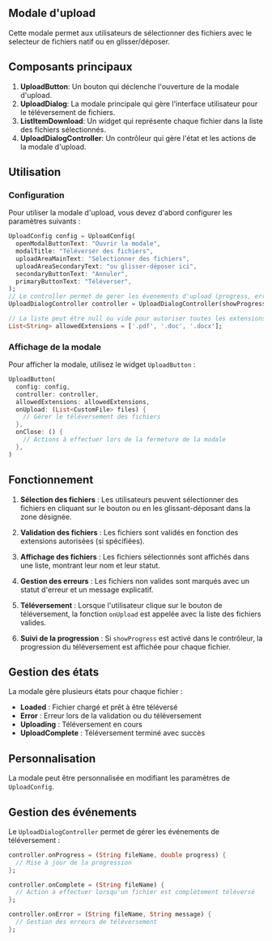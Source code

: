 ## Modale d'upload

Cette modale permet aux utilisateurs de sélectionner des fichiers avec le selecteur de fichiers natif ou en glisser/déposer.

## Composants principaux

1. **UploadButton**: Un bouton qui déclenche l'ouverture de la modale d'upload.
2. **UploadDialog**: La modale principale qui gère l'interface utilisateur pour le téléversement de fichiers.
3. **ListItemDownload**: Un widget qui représente chaque fichier dans la liste des fichiers sélectionnés.
4. **UploadDialogController**: Un contrôleur qui gère l'état et les actions de la modale d'upload.

## Utilisation

### Configuration

Pour utiliser la modale d'upload, vous devez d'abord configurer les paramètres suivants :

```dart
UploadConfig config = UploadConfig(
  openModalButtonText: "Ouvrir la modale",
  modalTitle: "Téléverser des fichiers",
  uploadAreaMainText: "Sélectionner des fichiers",
  uploadAreaSecondaryText: "ou glisser-déposer ici",
  secondaryButtonText: "Annuler",
  primaryButtonText: "Téléverser",
);
// Le controller permet de gerer les évenements d'upload (progress, error et complete)
UploadDialogController controller = UploadDialogController(showProgress: true);

// La liste peut être null ou vide pour autoriser toutes les extensions
List<String> allowedExtensions = ['.pdf', '.doc', '.docx'];
```

### Affichage de la modale

Pour afficher la modale, utilisez le widget `UploadButton` :

```dart
UploadButton(
  config: config,
  controller: controller,
  allowedExtensions: allowedExtensions,
  onUpload: (List<CustomFile> files) {
    // Gérer le téléversement des fichiers
  },
  onClose: () {
    // Actions à effectuer lors de la fermeture de la modale
  },
)
```

## Fonctionnement

1. **Sélection des fichiers** : Les utilisateurs peuvent sélectionner des fichiers en cliquant sur le bouton ou en les glissant-déposant dans la zone désignée.

2. **Validation des fichiers** : Les fichiers sont validés en fonction des extensions autorisées (si spécifiées).

3. **Affichage des fichiers** : Les fichiers sélectionnés sont affichés dans une liste, montrant leur nom et leur statut.

4. **Gestion des erreurs** : Les fichiers non valides sont marqués avec un statut d'erreur et un message explicatif.

5. **Téléversement** : Lorsque l'utilisateur clique sur le bouton de téléversement, la fonction `onUpload` est appelée avec la liste des fichiers valides.

6. **Suivi de la progression** : Si `showProgress` est activé dans le contrôleur, la progression du téléversement est affichée pour chaque fichier.

## Gestion des états

La modale gère plusieurs états pour chaque fichier :

- **Loaded** : Fichier chargé et prêt à être téléversé
- **Error** : Erreur lors de la validation ou du téléversement
- **Uploading** : Téléversement en cours
- **UploadComplete** : Téléversement terminé avec succès

## Personnalisation

La modale peut être personnalisée en modifiant les paramètres de `UploadConfig`.

## Gestion des événements

Le `UploadDialogController` permet de gérer les événements de téléversement :

```dart
controller.onProgress = (String fileName, double progress) {
  // Mise à jour de la progression
};

controller.onComplete = (String fileName) {
  // Action à effectuer lorsqu'un fichier est complètement téléversé
};

controller.onError = (String fileName, String message) {
  // Gestion des erreurs de téléversement
};
```
